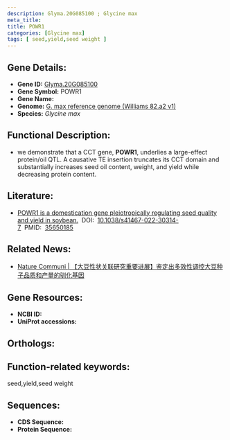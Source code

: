 ```yaml
---
description: Glyma.20G085100 ; Glycine max
meta_title:
title: POWR1
categories: [Glycine max]
tags: [ seed,yield,seed weight ]
---
```


## Gene Details:
- **Gene ID:**	[Glyma.20G085100]()
- **Gene Symbol:** POWR1
- **Gene Name:** 
- **Genome:** [G. max reference genome (Williams 82.a2 v1)]()
- **Species:** *Glycine max*

## Functional Description:
   - we demonstrate that a CCT gene, **POWR1**, underlies a large-effect protein/oil QTL. A causative TE insertion truncates its CCT domain and substantially increases seed oil content, weight, and yield while decreasing protein content.

## Literature:
   - [POWR1 is a domestication gene pleiotropically regulating seed quality and yield in soybean.]( https://www.nature.com/articles/s41467-022-30314-7)&nbsp;&nbsp;DOI:&nbsp;&nbsp;[10.1038/s41467-022-30314-7](https://www.nature.com/articles/s41467-022-30314-7)&nbsp;&nbsp;PMID:&nbsp;&nbsp;[35650185](https://pubmed.ncbi.nlm.nih.gov/35650185/)

## Related News:
   - [Nature Communi | 【大豆性状关联研究重要进展】鉴定出多效性调控大豆种子品质和产量的驯化基因](https://mp.weixin.qq.com/s?__biz=Mzg3MDEwNDEyMg==&mid=2247530570&idx=5&sn=b55d57f14dd5a729246e1cc703e396c6&chksm=ce90d51ff9e75c09c9c186ff53cb9b1ef26b87a4464cc5e25471804604615b9af04e45fe9fd2&scene=27#wechat_redirect)

## Gene Resources:
- **NCBI ID:** [](https://www.ncbi.nlm.nih.gov/gene/?term=)
- **UniProt accessions:** [](https://www.uniprot.org/uniprotkb//entry)

## Orthologs:

## Function-related keywords:
seed,yield,seed weight

## Sequences:
- **CDS Sequence:**
- **Protein Sequence:**

